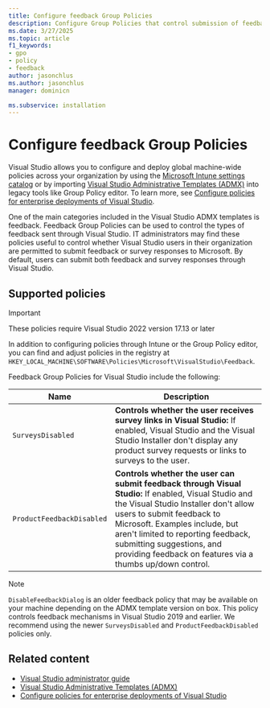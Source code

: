 ```yaml
---
title: Configure feedback Group Policies
description: Configure Group Policies that control submission of feedback and survey responses for enterprise deployments of Visual Studio.
ms.date: 3/27/2025
ms.topic: article
f1_keywords:
- gpo
- policy
- feedback
author: jasonchlus
ms.author: jasonchlus
manager: dominicn

ms.subservice: installation
---
```

# Configure feedback Group Policies

Visual Studio allows you to configure and deploy global machine-wide policies across your organization by using the [Microsoft Intune settings catalog](/intune/intune-service/configuration/settings-catalog) or by importing [Visual Studio Administrative Templates (ADMX)](administrative-templates.md) into legacy tools like Group Policy editor. To learn more, see [Configure policies for enterprise deployments of Visual Studio](configure-policies-for-enterprise-deployments.md).

One of the main categories included in the Visual Studio ADMX templates is feedback. Feedback Group Policies can be used to control the types of feedback sent through Visual Studio. IT administrators may find these policies useful to control whether Visual Studio users in their organization are permitted to submit feedback or survey responses to Microsoft. By default, users can submit both feedback and survey responses through Visual Studio.

## Supported policies

> [!IMPORTANT]
> These policies require Visual Studio 2022 version 17.13 or later

In addition to configuring policies through Intune or the Group Policy editor, you can find and adjust policies in the registry at `HKEY_LOCAL_MACHINE\SOFTWARE\Policies\Microsoft\VisualStudio\Feedback`.

Feedback Group Policies for Visual Studio include the following:

| **Name**                         | **Description**                                               |
|----------------------------------|---------------------------------------------------------------|
| `SurveysDisabled`                | **Controls whether the user receives survey links in Visual Studio:** If enabled, Visual Studio and the Visual Studio Installer don't display any product survey requests or links to surveys to the user. |
| `ProductFeedbackDisabled`        | **Controls whether the user can submit feedback through Visual Studio:** If enabled, Visual Studio and the Visual Studio Installer don't allow users to submit feedback to Microsoft. Examples include, but aren't limited to reporting feedback, submitting suggestions, and providing feedback on features via a thumbs up/down control. |

   > [!NOTE]
   > `DisableFeedbackDialog` is an older feedback policy that may be available on your machine depending on the ADMX template version on box. This policy controls feedback mechanisms in Visual Studio 2019 and earlier. We recommend using the newer `SurveysDisabled` and `ProductFeedbackDisabled` policies only.

## Related content

* [Visual Studio administrator guide](../install/visual-studio-administrator-guide.md)
* [Visual Studio Administrative Templates (ADMX)](administrative-templates.md)
* [Configure policies for enterprise deployments of Visual Studio](configure-policies-for-enterprise-deployments.md) 
